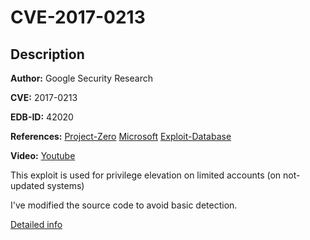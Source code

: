 # CVE-2017-0213

## Description

**Author:** Google Security Research

**CVE:** 2017-0213

**EDB-ID:** 42020

**References:** [Project-Zero](https://bugs.chromium.org/p/project-zero/issues/detail?id=1107) [Microsoft](https://portal.msrc.microsoft.com/en-US/security-guidance/advisory/CVE-2017-0213) [Exploit-Database](https://www.exploit-db.com/exploits/42020/)

**Video:** [Youtube](https://youtu.be/6naFH9MQHy8)

This exploit is used for privilege elevation on limited accounts (on not-updated systems)

I've modified the source code to avoid basic detection.

[Detailed info](https://github.com/WindowsExploits/Exploits/blob/master/CVE-2017-0213/)
